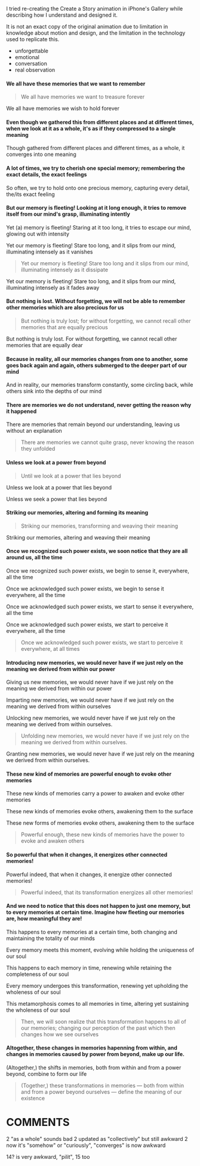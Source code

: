 I tried re-creating the Create a Story animation in iPhone's Gallery while describing how I understand and designed it.

It is not an exact copy of the original animation due to limitation in knowledge about motion and design, and the limitation in the technology used to replicate this.

- unforgettable
- emotional
- conversation
- real observation

#### We all have these memories that we want to remember

> We all have memories we want to treasure forever

We all have memories we wish to hold forever

#### Even though we gathered this from different places and at different times, when we look at it as a whole, it's as if they compressed to a single meaning

Though gathered from different places and different times, as a whole, it converges into one meaning

#### A lot of times, we try to cherish one special memory; remembering the exact details, the exact feelings

So often, we try to hold onto one precious memory, capturing every detail, the/its exact feeling

#### But our memory is fleeting! Looking at it long enough, it tries to remove itself from our mind's grasp, illuminating intently

Yet (a) memory is fleeting! Staring at it too long, it tries to escape our mind, glowing out with intensity

Yet our memory is fleeting! Stare too long, and it slips from our mind, illuminating intensely as it vanishes

> Yet our memory is fleeting! Stare too long and it slips from our mind, illuminating intensely as it dissipate

Yet our memory is fleeting! Stare too long, and it slips from our mind, illuminating intensely as it fades away

#### But nothing is lost. Without forgetting, we will not be able to remember other memories which are also precious for us

> But nothing is truly lost; for without forgetting, we cannot recall other memories that are equally precious

But nothing is truly lost. For without forgetting, we cannot recall other memories that are equally dear

#### Because in reality, all our memories changes from one to another, some goes back again and again, others submerged to the deeper part of our mind

And in reality, our memories transform constantly, some circling back, while others sink into the depths of our mind

#### There are memories we do not understand, never getting the reason why it happened

There are memories that remain beyond our understanding, leaving us without an explanation

> There are memories we cannot quite grasp, never knowing the reason they unfolded

#### Unless we look at a power from beyond

> Until we look at a power that lies beyond

Unless we look at a power that lies beyond

Unless we seek a power that lies beyond

#### Striking our memories, altering and forming its meaning

> Striking our memories, transforming and weaving their meaning

Striking our memories, altering and weaving their meaning

#### Once we recognized such power exists, we soon notice that they are all around us, all the time

Once we recognized such power exists, we begin to sense it, everywhere, all the time

Once we acknowledged such power exists, we begin to sense it everywhere, all the time

Once we acknowledged such power exists, we start to sense it everywhere, all the time

Once we acknowledged such power exists, we start to perceive it everywhere, all the time

> Once we acknowledged such power exists, we start to perceive it everywhere, at all times

#### Introducing new memories, we would never have if we just rely on the meaning we derived from within our power

Giving us new memories, we would never have if we just rely on the meaning we derived from within our power

Imparting new memories, we would never have if we just rely on the meaning we derived from within ourselves

Unlocking new memories, we would never have if we just rely on the meaning we derived from within ourselves.

> Unfolding new memories, we would never have if we just rely on the meaning we derived from within ourselves.

Granting new memories, we would never have if we just rely on the meaning we derived from within ourselves.

#### These new kind of memories are powerful enough to evoke other memories

These new kinds of memories carry a power to awaken and evoke other memories

These new kinds of memories evoke others, awakening them to the surface

These new forms of memories evoke others, awakening them to the surface

> Powerful enough, these new kinds of memories have the power to evoke and awaken others

#### So powerful that when it changes, it energizes other connected memories!

Powerful indeed, that when it changes, it energize other connected memories!

> Powerful indeed, that its transformation energizes all other memories!

#### And we need to notice that this does not happen to just one memory, but to every memories at certain time. Imagine how fleeting our memories are, how meaningful they are!

This happens to every memories at a certain time, both changing and maintaining the totality of our minds

Every memory meets this moment, evolving while holding the uniqueness of our soul

This happens to each memory in time, renewing while retaining the completeness of our soul

Every memory undergoes this transformation, renewing yet upholding the wholeness of our soul

This metamorphosis comes to all memories in time, altering yet sustaining the wholeness of our soul

> Then, we will soon realize that this transformation happens to all of our memories; changing our perception of the past which then changes how we see ourselves

#### Altogether, these changes in memories hapenning from within, and changes in memories caused by power from beyond, make up our life.

(Altogether,) the shifts in memories, both from within and from a power beyond, combine to form our life

> (Together,) these transformations in memories — both from within and from a power beyond ourselves — define the meaning of our existence

# COMMENTS

2 "as a whole" sounds bad
2 updated as "collectively" but still awkward
2 now it's "somehow" or "curiously", "converges" is now awkward

14? is very awkward, "pilit", 15 too
